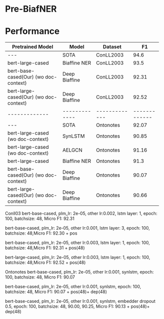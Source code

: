# Pre-BiafNER

# Performance

| Pretrained Model  | Model | Dataset | F1 |
| ------------- | ------------- |------------- |------------- |
| ---  | SOTA | ConLL2003 | 94.6
| bert-large-cased  | Biaffine NER | ConLL2003  |  	93.5
| bert-base-cased(Our) (wo doc-context) | Deep Biaffine | ConLL2003  |  92.31
| bert-large-cased(Our) (wo doc-context) | Deep Biaffine | ConLL2003  |  92.52
| ------------- | ------------- |------------- |------------- |
| ---| SOTA | Ontonotes | 92.07
| bert-large-cased (wo doc-context) | SynLSTM | Ontonotes  |  90.85
| bert-large-cased (wo doc-context) | AELGCN | Ontonotes  | 91.16
| bert-large-cased  | Biaffine NER | Ontonotes  |  91.3
| bert-base-cased(Our) (wo doc-context) | Deep Biaffine | Ontonotes  |  90.07
| bert-large-cased(Our) (wo doc-context)  | Deep Biaffine | Ontonotes  |  90.66

Conll03
bert-base-cased, plm_lr: 2e-05, other lr:0.002, lstm layer: 1, epoch: 100, batchsize: 48, Micro F1: 92.31

bert-base-cased, plm_lr: 2e-05, other lr:0.001,  lstm layer: 3, epoch: 100, batchsize: 48,Micro F1: 92.30 + pos

bert-base-cased, plm_lr: 2e-05, other lr:0.003,  lstm layer: 1, epoch: 100, batchsize: 48,Micro F1: 92.31 + pos(48)

bert-large-cased, plm_lr: 2e-05, other lr:0.003,  lstm layer: 1, epoch: 100, batchsize: 48,Micro F1: 92.52 + pos(48)


Ontonotes
bert-base-cased, plm_lr: 2e-05, other lr:0.001, synlstm, epoch: 100, batchsize: 48, Micro F1: 90.07

bert-base-cased, plm_lr: 2e-05, other lr:0.001, synlstm, epoch: 100, batchsize: 48, Micro F1: 90.07 + pos(48)+ dep(48)

bert-base-cased, plm_lr: 2e-05, other lr:0.001, synlstm, embedder dropout 0.5, epoch: 100, batchsize: 48, 90.00, 90.25, Micro F1: 90.13 + pos(48)+ dep(48)
